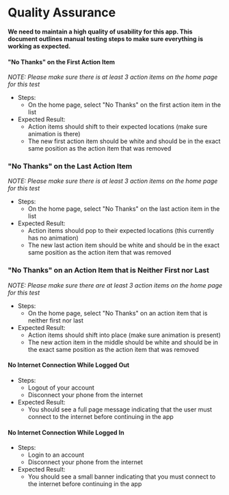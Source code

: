 # Quality Assurance

**We need to maintain a high quality of usability for this app. This document outlines
manual testing steps to make sure everything is working as expected.**

#### "No Thanks" on the First Action Item

*NOTE: Please make sure there is at least 3 action items on the home page for this test*

- Steps:
  - On the home page, select "No Thanks" on the first action item in the list
- Expected Result:
  - Action items should shift to their expected locations (make sure animation is there)
  - The new first action item should be white and should be in the exact same position as the
    action item that was removed

### "No Thanks" on the Last Action Item

*NOTE: Please make sure there is at least 3 action items on the home page for this test*

- Steps:
  - On the home page, select "No Thanks" on the last action item in the list
- Expected Result:
  - Action items should pop to their expected locations (this currently has no animation)
  - The new last action item should be white and should be in the exact same position as the
    action item that was removed
  
### "No Thanks" on an Action Item that is Neither First nor Last

*NOTE: Please make sure there are at least 3 action items on the home page for this test*

- Steps:
  - On the home page, select "No Thanks" on an action item that is neither first nor last
- Expected Result:
  - Action items should shift into place (make sure animation is present)
  - The new action item in the middle should be white and should be in the exact same position
    as the action item that was removed

#### No Internet Connection While Logged Out

- Steps:
  - Logout of your account
  - Disconnect your phone from the internet
- Expected Result:
  - You should see a full page message indicating that the user must connect to the
    internet before continuing in the app

#### No Internet Connection While Logged In

- Steps:
  - Login to an account
  - Disconnect your phone from the internet
- Expected Result:
  - You should see a small banner indicating that you must connect to the internet
    before continuing in the app

  
